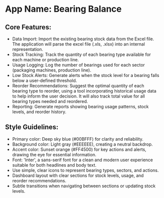 # **App Name**: Bearing Balance

## Core Features:

- Data Import: Import the existing bearing stock data from the Excel file. The application will parse the excel file (.xls, .xlsx) into an internal representation.
- Stock Tracking: Track the quantity of each bearing type available for each machine or production line.
- Usage Logging: Log the number of bearings used for each sector (packaging machines, production line).
- Low Stock Alerts: Generate alerts when the stock level for a bearing falls below a user-defined threshold.
- Reorder Recommendations: Suggest the optimal quantity of each bearing type to reorder, using a tool incorporating historical usage data to help inform the user decision. It will also track total value for all bearing types needed and reordered.
- Reporting: Generate reports showing bearing usage patterns, stock levels, and reorder history.

## Style Guidelines:

- Primary color: Deep sky blue (#00BFFF) for clarity and reliability.
- Background color: Light gray (#EEEEEE), creating a neutral backdrop.
- Accent color: Sunset orange (#FF4500) for key actions and alerts, drawing the eye for essential information.
- Font: 'Inter', a sans-serif font for a clean and modern user experience suitable for both headlines and body text.
- Use simple, clear icons to represent bearing types, sectors, and actions.
- Dashboard layout with clear sections for stock levels, usage, and reorder recommendations.
- Subtle transitions when navigating between sections or updating stock levels.